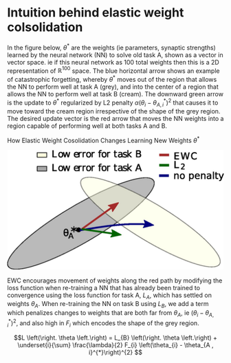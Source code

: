 # Intuition behind elastic weight colsolidation

In the figure below, $\theta^{*}$ are the weights (ie parameters, synaptic strengths) learned by the neural network (NN) to solve old task A, shown as a vector in vector space. ie if this neural network as 100 total weights then this is a 2D representation of $\mathbb{R}^{100}$ space. The blue horizontal arrow shows an example of catastrophic forgetting, whereby $\theta^{*}$ moves out of the region that allows the NN to perform well at task A (grey), and into the center of a region that allows the NN to perform well at task B (cream). The downward green arrow is the update to $\theta^{*}$ regularized by L2 penalty $\alpha (\theta_{i} - \theta_{A , i}^{*})^{2}$ that causes it to move toward the cream region irrespective of the shape of the grey region. The desired update vector is the red arrow that moves the NN weights into a region capable of performing well at both tasks A and B. 

How Elastic Weight Cosolidation Changes Learning New Weights $\theta^{*}$

![alt text](https://raw.githubusercontent.com/clam004/intro_continual_learning/main/files/F1.large.jpg)


EWC encourages movement of weights along the red path by modifying the loss function when re-training a NN that has already been trained to convergence using the loss function for task A, $L_{A}$, which has settled on weights $\theta_{A}$. When re-training the NN on task B using $L_{B}$, we add a term which penalizes changes to weights that are both far from $\theta_{A}$, ie $(\theta_{i} - \theta_{A , i}^{*})^{2}$, and also high in $F_{i}$ which encodes the shape of the grey region.

$$L \left(\right. \theta \left.\right) = L_{B} \left(\right. \theta \left.\right) + \underset{i}{\sum} \frac{\lambda}{2} F_{i} \left(\theta_{i} - \theta_{A , i}^{*}\right)^{2} $$